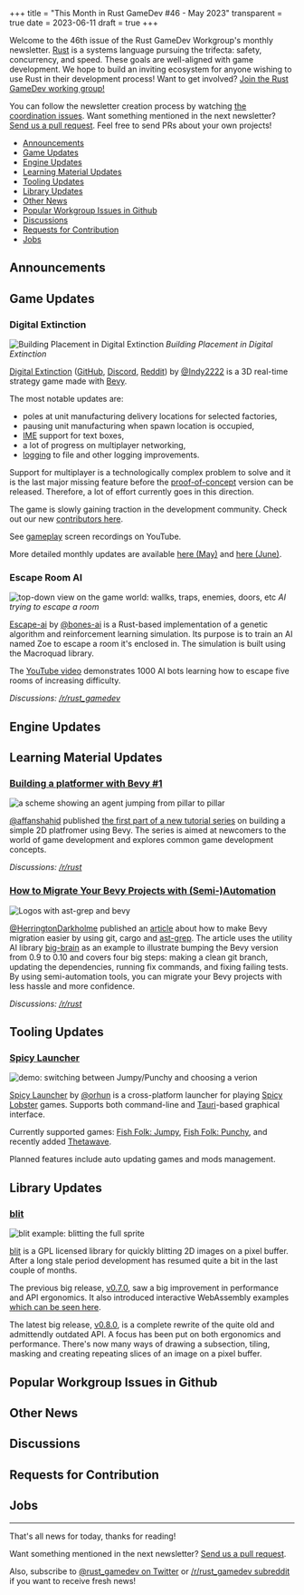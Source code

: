 +++
title = "This Month in Rust GameDev #46 - May 2023"
transparent = true
date = 2023-06-11
draft = true
+++

<!-- no toc -->

<!-- Check the post with markdownlint-->

Welcome to the 46th issue of the Rust GameDev Workgroup's
monthly newsletter.
[Rust] is a systems language pursuing the trifecta:
safety, concurrency, and speed.
These goals are well-aligned with game development.
We hope to build an inviting ecosystem for anyone wishing
to use Rust in their development process!
Want to get involved? [Join the Rust GameDev working group!][join]

You can follow the newsletter creation process
by watching [the coordination issues][coordination].
Want something mentioned in the next newsletter?
[Send us a pull request][pr].
Feel free to send PRs about your own projects!

[Rust]: https://rust-lang.org
[join]: https://github.com/rust-gamedev/wg#join-the-fun
[pr]: https://github.com/rust-gamedev/rust-gamedev.github.io
[coordination]: https://github.com/rust-gamedev/rust-gamedev.github.io/issues?q=label%3Acoordination

- [Announcements](#announcements)
- [Game Updates](#game-updates)
- [Engine Updates](#engine-updates)
- [Learning Material Updates](#learning-material-updates)
- [Tooling Updates](#tooling-updates)
- [Library Updates](#library-updates)
- [Other News](#other-news)
- [Popular Workgroup Issues in Github](#popular-workgroup-issues-in-github)
- [Discussions](#discussions)
- [Requests for Contribution](#requests-for-contribution)
- [Jobs](#jobs)

<!--
Ideal section structure is:

```
### [Title]

![image/GIF description](image link)
_image caption_

A paragraph or two with a summary and [useful links].

_Discussions:
[/r/rust](https://reddit.com/r/rust/todo),
[twitter](https://twitter.com/todo/status/123456)_

[Title]: https://first.link
[useful links]: https://other.link
```

If needed, a section can be split into subsections with a "------" delimiter.
-->

## Announcements

## Game Updates

### Digital Extinction

![Building Placement in Digital Extinction](digital-extinction.jpeg)
_Building Placement in Digital Extinction_

[Digital Extinction] ([GitHub][de-github], [Discord][de-discord],
[Reddit][de-reddit]) by [@Indy2222] is a 3D real-time strategy game made with
[Bevy].

The most notable updates are:

- poles at unit manufacturing delivery locations for selected factories,
- pausing unit manufacturing when spawn location is occupied,
- [IME][ime] support for text boxes,
- a lot of progress on multiplayer networking,
- [logging][de-logging] to file and other logging improvements.

Support for multiplayer is a technologically complex problem to solve and it is
the last major missing feature before the [proof-of-concept][de-poc] version
can be released. Therefore, a lot of effort currently goes in this direction.

The game is slowly gaining traction in the development community.
Check out our new [contributors here][de-contributors].

See [gameplay][de-video] screen recordings on YouTube.

More detailed monthly updates are available [here (May)][de-update-07] and
[here (June)][de-update-08].

[Digital Extinction]: https://de-game.org
[de-github]: https://github.com/DigitalExtinction/Game
[de-discord]: https://discord.gg/vHMFuCWGSX
[de-reddit]: https://reddit.com/r/DigitalExtinction
[Bevy]: https://bevyengine.org
[ime]: https://en.wikipedia.org/wiki/Input_method
[de-logging]: https://docs.de-game.org/logging/
[de-poc]: https://github.com/DigitalExtinction/Game/milestone/1
[de-video]: https://youtu.be/_ibNMDgIQDE
[de-contributors]: https://github.com/DigitalExtinction/Game/graphs/contributors
[de-update-07]: https://mgn.cz/blog/de07/
[de-update-08]: https://mgn.cz/blog/de08/
[@Indy2222]: https://github.com/Indy2222

### Escape Room AI

![top-down view on the game world: wallks, traps, enemies, doors, etc](escape-ai.png)
_AI trying to escape a room_

[Escape-ai] by [@bones-ai] is a Rust-based implementation of a genetic algorithm
and reinforcement learning simulation.
Its purpose is to train an AI named Zoe to escape a room it's enclosed in.
The simulation is built using the Macroquad library.

The [YouTube video][escape-video] demonstrates 1000 AI bots learning
how to escape five rooms of increasing difficulty.

_Discussions: [/r/rust_gamedev](https://reddit.com/r/rust_gamedev/comments/13dstir/ai_escape)_

[escape-ai]: https://github.com/bones-ai/rust-escape-ai
[@bones-ai]: https://twitter.com/BonesaiDev
[escape-video]: https://youtube.com/watch?v=OeojCLDKaJU

## Engine Updates

## Learning Material Updates

### [Building a platformer with Bevy \#1][bevy-platformer-tut]

![a scheme showing an agent jumping from pillar to pillar](bevy-platformer-tut.png)

[@affanshahid] published [the first part of a new tutorial series][bevy-platformer-tut]
on building a simple 2D platfromer using Bevy.
The series is aimed at newcomers to the world of
game development and explores common game development concepts.

_Discussions: [/r/rust](https://reddit.com/r/rust/comments/134d2i0/learning_gamedev_w_rust)_

[bevy-platformer-tut]: https://affanshahid.dev/posts/learning-game-dev-bevy-1
[@affanshahid]: https://github.com/affanshahid

### [How to Migrate Your Bevy Projects with (Semi-)Automation][bevy-migrate]

![Logos with ast-grep and bevy](migrate-bevy.png)

[@HerringtonDarkholme] published an [article][bevy-migrate]
about how to make Bevy migration easier by using git, cargo and [ast-grep].
The article uses the utility AI library [big-brain] as an example
to illustrate bumping the Bevy version from 0.9 to 0.10
and covers four big steps: making a clean git branch,
updating the dependencies, running fix commands, and fixing failing tests.
By using semi-automation tools, you can migrate your Bevy projects
with less hassle and more confidence.

_Discussions:
[/r/rust](https://www.reddit.com/r/rust/comments/13m4crf/semi_automated_migration_bevy)_

[bevy-migrate]: https://betterprogramming.pub/migrating-bevy-can-be-easier-with-semi-automation-here-is-how-1f6e21858e79
[@HerringtonDarkholme]: https://github.com/HerringtonDarkholme
[ast-grep]: https://github.com/ast-grep/ast-grep
[big-brain]: https://github.com/zkat/big-brain

## Tooling Updates

### [Spicy Launcher]

![demo: switching between Jumpy/Punchy and choosing a verion](spicylauncher.gif)

[Spicy Launcher] by [@orhun] is a cross-platform launcher
for playing [Spicy Lobster] games.
Supports both command-line and [Tauri]-based graphical interface.

Currently supported games: [Fish Folk: Jumpy], [Fish Folk: Punchy],
and recently added [Thetawave].

Planned features include auto updating games and mods management.

[Spicy Launcher]: https://github.com/spicylobstergames/SpicyLauncher
[Spicy Lobster]: https://github.com/spicylobstergames
[Fish Folk: Jumpy]: https://github.com/fishfolks/jumpy
[Fish Folk: Punchy]: https://github.com/fishfolks/punchy
[Thetawave]: https://github.com/thetawavegame/thetawave
[@orhun]: https://github.com/orhun
[Tauri]: https://tauri.app

## Library Updates

### [blit]

![blit example: blitting the full sprite](blit.png)

[blit] is a GPL licensed library for quickly blitting 2D images on a pixel buffer.
After a long stale period development has resumed quite a bit
in the last couple of months.

The previous big release, [v0.7.0][blit-0-7], saw a big improvement in performance
and API ergonomics. It also introduced interactive WebAssembly examples
[which can be seen here][blit-web-show].

The latest big release, [v0.8.0][blit-0-8], is a complete rewrite of the quite old
and admittendly outdated API. A focus has been put on both ergonomics and performance.
There's now many ways of drawing a subsection, tiling, masking and creating
repeating slices of an image on a pixel buffer.

[blit]: https://github.com/tversteeg/blit
[blit-0-7]: https://github.com/tversteeg/blit/releases/tag/v0.7.0
[blit-0-8]: https://github.com/tversteeg/blit/releases/tag/v0.8.0
[blit-web-show]: https://tversteeg.nl/blit/showcase

## Popular Workgroup Issues in Github

<!-- Up to 10 links to interesting issues -->

## Other News

<!-- One-liners for plan items that haven't got their own sections. -->

## Discussions

<!-- Links to handpicked reddit/twitter/urlo/etc threads that provide
useful information -->

## Requests for Contribution

<!-- Links to "good first issue"-labels or direct links to specific tasks -->

## Jobs

<!-- An optional section for new jobs related to Rust gamedev -->

------

That's all news for today, thanks for reading!

Want something mentioned in the next newsletter?
[Send us a pull request][pr].

Also, subscribe to [@rust_gamedev on Twitter][@rust_gamedev]
or [/r/rust_gamedev subreddit][/r/rust_gamedev] if you want to receive fresh news!

<!--
TODO: Add real links and un-comment once this post is published
**Discuss this post on**:
[/r/rust_gamedev](TODO),
[Mastodon](TODO),
[Twitter](TODO),
[Discord](https://discord.gg/yNtPTb2).
-->

[/r/rust_gamedev]: https://reddit.com/r/rust_gamedev
[@rust_gamedev]: https://twitter.com/rust_gamedev
